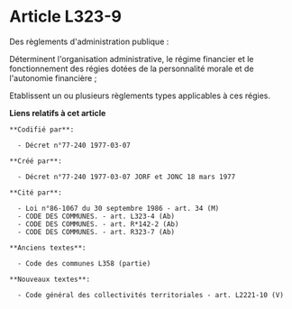 # Article L323-9

Des règlements d'administration publique :

Déterminent l'organisation administrative, le régime financier et le fonctionnement des régies dotées de la personnalité
morale et de l'autonomie financière ;

Etablissent un ou plusieurs règlements types applicables à ces régies.

**Liens relatifs à cet article**

	**Codifié par**:

	  - Décret n°77-240 1977-03-07

	**Créé par**:

	  - Décret n°77-240 1977-03-07 JORF et JONC 18 mars 1977

	**Cité par**:

	  - Loi n°86-1067 du 30 septembre 1986 - art. 34 (M)
	  - CODE DES COMMUNES. - art. L323-4 (Ab)
	  - CODE DES COMMUNES. - art. R*142-2 (Ab)
	  - CODE DES COMMUNES. - art. R323-7 (Ab)

	**Anciens textes**:

	  - Code des communes L358 (partie)

	**Nouveaux textes**:

	  - Code général des collectivités territoriales - art. L2221-10 (V)
